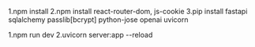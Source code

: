 1.npm install
2.npm install react-router-dom, js-cookie
3.pip install fastapi sqlalchemy passlib[bcrypt] python-jose openai uvicorn

1.npm run dev
2.uvicorn server:app --reload